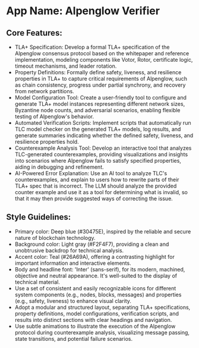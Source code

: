 # **App Name**: Alpenglow Verifier

## Core Features:

- TLA+ Specification: Develop a formal TLA+ specification of the Alpenglow consensus protocol based on the whitepaper and reference implementation, modeling components like Votor, Rotor, certificate logic, timeout mechanisms, and leader rotation.
- Property Definitions: Formally define safety, liveness, and resilience properties in TLA+ to capture critical requirements of Alpenglow, such as chain consistency, progress under partial synchrony, and recovery from network partitions.
- Model Configuration Tool: Create a user-friendly tool to configure and generate TLA+ model instances representing different network sizes, Byzantine node counts, and adversarial scenarios, enabling flexible testing of Alpenglow's behavior.
- Automated Verification Scripts: Implement scripts that automatically run TLC model checker on the generated TLA+ models, log results, and generate summaries indicating whether the defined safety, liveness, and resilience properties hold.
- Counterexample Analysis Tool: Develop an interactive tool that analyzes TLC-generated counterexamples, providing visualizations and insights into scenarios where Alpenglow fails to satisfy specified properties, aiding in debugging and refinement.
- AI-Powered Error Explanation: Use an AI tool to analyze TLC's counterexamples, and explain to users how to rewrite parts of their TLA+ spec that is incorrect. The LLM should analyze the provided counter example and use it as a tool for determining what is invalid, so that it may then provide suggested ways of correcting the issue.

## Style Guidelines:

- Primary color: Deep blue (#30475E), inspired by the reliable and secure nature of blockchain technology.
- Background color: Light gray (#F2F4F7), providing a clean and unobtrusive backdrop for technical analysis.
- Accent color: Teal (#26A69A), offering a contrasting highlight for important information and interactive elements.
- Body and headline font: 'Inter' (sans-serif), for its modern, machined, objective and neutral appearance.  It's well-suited to the display of technical material.
- Use a set of consistent and easily recognizable icons for different system components (e.g., nodes, blocks, messages) and properties (e.g., safety, liveness) to enhance visual clarity.
- Adopt a modular and structured layout, separating TLA+ specifications, property definitions, model configurations, verification scripts, and results into distinct sections with clear headings and navigation.
- Use subtle animations to illustrate the execution of the Alpenglow protocol during counterexample analysis, visualizing message passing, state transitions, and potential failure scenarios.